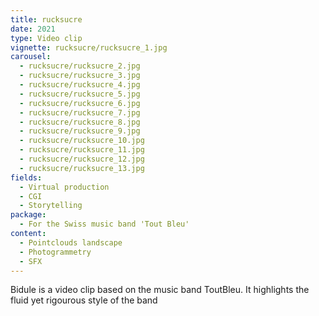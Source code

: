```yaml
---
title: rucksucre
date: 2021
type: Video clip
vignette: rucksucre/rucksucre_1.jpg
carousel:
  - rucksucre/rucksucre_2.jpg
  - rucksucre/rucksucre_3.jpg
  - rucksucre/rucksucre_4.jpg
  - rucksucre/rucksucre_5.jpg
  - rucksucre/rucksucre_6.jpg
  - rucksucre/rucksucre_7.jpg
  - rucksucre/rucksucre_8.jpg
  - rucksucre/rucksucre_9.jpg
  - rucksucre/rucksucre_10.jpg
  - rucksucre/rucksucre_11.jpg
  - rucksucre/rucksucre_12.jpg
  - rucksucre/rucksucre_13.jpg
fields:
  - Virtual production
  - CGI
  - Storytelling
package:
  - For the Swiss music band 'Tout Bleu'
content:
  - Pointclouds landscape
  - Photogrammetry
  - SFX
---
```

 Bidule is a video clip based on the music band ToutBleu. It highlights the fluid yet rigourous style of the band
